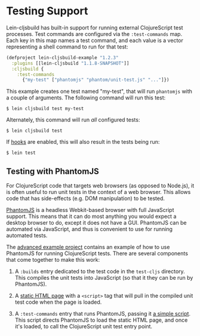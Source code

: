 # Testing Support

Lein-cljsbuild has built-in support for running external ClojureScript test processes.
Test commands are configured via the `:test-commands` map. Each key in this map names
a test command, and each value is a vector representing a shell command to run for that
test:

```clj
(defproject lein-cljsbuild-example "1.2.3"
  :plugins [[lein-cljsbuild "1.1.8-SNAPSHOT"]]
  :cljsbuild {
    :test-commands
      {"my-test" ["phantomjs" "phantom/unit-test.js" "..."]})
```

This example creates one test named "my-test", that will run `phantomjs` with a couple
of arguments. The following command will run this test:

    $ lein cljsbuild test my-test

Alternately, this command will run *all* configured tests:

    $ lein cljsbuild test

If [hooks](https://github.com/emezeske/lein-cljsbuild#hooks) are enabled, this will also result in the tests being run:

    $ lein test

## Testing with PhantomJS

For ClojureScript code that targets web browsers (as opposed to Node.js), it is often
useful to run unit tests in the context of a web browser. This allows code that has
side-effects (e.g. DOM manipulation) to be tested.

[PhantomJS](http://www.phantomjs.org) is a headless Webkit-based browser with full
JavaScript support. This means that it can do most anything you would expect a desktop
browser to do, except it does not have a GUI. PhantomJS can be automated via JavaScript,
and thus is convenient to use for running automated tests.

The [advanced example project](https://github.com/emezeske/lein-cljsbuild/blob/1.1.8-SNAPSHOT/example-projects/advanced)
contains an example of how to use PhantomJS for running ClojureScript tests. There are several
components that come together to make this work:

1. A `:builds` entry dedicated to the test code in the `test-cljs` directory. This compiles
the unit tests into JavaScript (so that it they can be run by PhantomJS).

2. A
[static HTML page](https://github.com/emezeske/lein-cljsbuild/blob/1.1.8-SNAPSHOT/example-projects/advanced/resources/private/html/unit-test.html)
with a `<script>` tag that will pull in the compiled unit test code when the page is loaded.

3. A `:test-commands` entry that runs PhantomJS, passing it
[a simple script](https://github.com/emezeske/lein-cljsbuild/blob/1.1.8-SNAPSHOT/example-projects/advanced/phantom/unit-test.js). This
script directs PhantomJS to load the static HTML page, and once it's loaded, to
call the ClojureScript unit test entry point.
